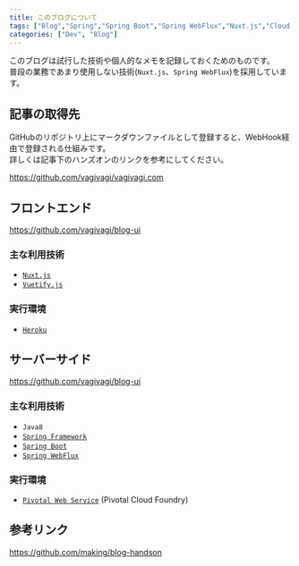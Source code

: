```yaml
---
title: このブログについて
tags: ["Blog","Spring","Spring Boot","Spring WebFlux","Nuxt.js","Cloud Foundry","Heroku"]
categories: ["Dev", "Blog"]
---
```


このブログは試行した技術や個人的なメモを記録しておくためのものです。  
普段の業務であまり使用しない技術(`Nuxt.js`、`Spring WebFlux`)を採用しています。

## 記事の取得先

GitHubのリポジトリ上にマークダウンファイルとして登録すると、WebHook経由で登録される仕組みです。  
詳しくは記事下のハンズオンのリンクを参考にしてください。

https://github.com/vagivagi/vagivagi.com

## フロントエンド

https://github.com/vagivagi/blog-ui

### 主な利用技術

- [`Nuxt.js`](https://ja.nuxtjs.org/guide/)
- [`Vuetify.js`](https://vuetifyjs.com/ja/)

### 実行環境

- [`Heroku`](https://jp.heroku.com/)

## サーバーサイド

https://github.com/vagivagi/blog-ui

### 主な利用技術

- `Java8`
- [`Spring Framework`](https://spring.io/)
- [`Spring Boot`](https://spring.io/projects/spring-boot)
- [`Spring WebFlux`](https://docs.spring.io/spring/docs/current/spring-framework-reference/web-reactive.html)


### 実行環境

- [`Pivotal Web Service`](https://run.pivotal.io/) (Pivotal Cloud Foundry)


## 参考リンク

https://github.com/making/blog-handson
